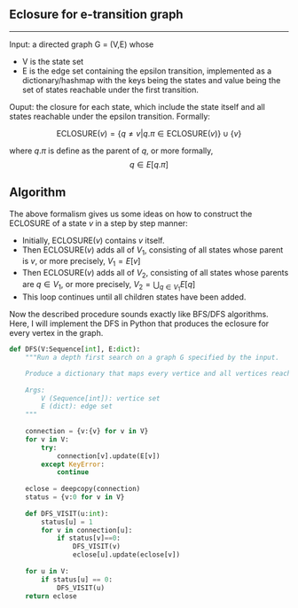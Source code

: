 ## Eclosure for e-transition graph 
---

Input: a directed graph G = (V,E) whose 

- V is the state set 
- E is the edge set containing the epsilon transition, 
implemented as a dictionary/hashmap with the keys being the states 
and value being the set of states reachable under the first transition.

Ouput: the closure for each state, which include the state itself and all states reachable 
under the epsilon transition. Formally: 

$$\text{ECLOSURE}(v) = \{q \neq v|q.\pi \in \text{ECLOSURE}(v)\}\cup \{v\} $$

where $q.\pi$ is define as the parent of $q$, or more formally, 
$$q \in E[q.\pi]$$

## Algorithm

The above formalism gives us some ideas on how to construct the ECLOSURE of a state $v$ in a step by step manner: 

- Initially, ECLOSURE($v$) contains $v$ itself.
- Then ECLOSURE($v$) adds all of $V_1$, consisting of all states whose parent is $v$, or more precisely, $V_1 = E[v]$
- Then ECLOSURE($v$) adds all of $V_2$, consisting of all states whose parents are $q \in V_1$, or more precisely, $V_2 = \bigcup_{q \in V_1} E[q]$ 
- This loop continues until all children states have been added. 

Now the described procedure sounds exactly like BFS/DFS algorithms. Here, I will implement the DFS in Python that produces the eclosure for every vertex in the graph. 

```Python
def DFS(V:Sequence[int], E:dict):
    """Run a depth first search on a graph G specified by the input.

    Produce a dictionary that maps every vertice and all vertices reachable from it.
    
    Args:
        V (Sequence[int]): vertice set
        E (dict): edge set
    """
    
    connection = {v:{v} for v in V}
    for v in V:
        try:
            connection[v].update(E[v])
        except KeyError:
            continue
        
    eclose = deepcopy(connection)
    status = {v:0 for v in V}
    
    def DFS_VISIT(u:int):
        status[u] = 1
        for v in connection[u]:
            if status[v]==0:
                DFS_VISIT(v)
                eclose[u].update(eclose[v])
    
    for u in V:
        if status[u] == 0:
            DFS_VISIT(u)
    return eclose
```